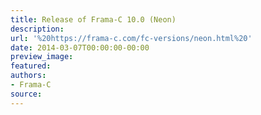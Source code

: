 ```yaml
---
title: Release of Frama-C 10.0 (Neon)
description:
url: '%20https://frama-c.com/fc-versions/neon.html%20'
date: 2014-03-07T00:00:00-00:00
preview_image:
featured:
authors:
- Frama-C
source:
---
```



